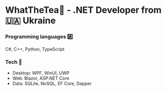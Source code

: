 # WhatTheTea🍵 - .NET Developer from 🇺🇦 Ukraine

### Programming languages #️⃣
C#, C++, Python, TypeScript

### Tech 🎯
- Desktop: WPF, WinUI, UWP
- Web: Blazor, ASP.NET Core
- Data: SQLite, NoSQL, EF Core, Dapper
